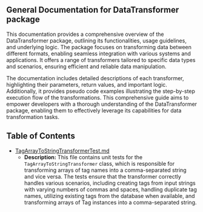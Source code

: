 ## General Documentation for DataTransformer package

This documentation provides a comprehensive overview of the DataTransformer package, outlining its functionalities, usage guidelines, and underlying logic. The package focuses on transforming data between different formats, enabling seamless integration with various systems and applications. It offers a range of transformers tailored to specific data types and scenarios, ensuring efficient and reliable data manipulation. 

The documentation includes detailed descriptions of each transformer, highlighting their parameters, return values, and important logic. Additionally, it provides pseudo code examples illustrating the step-by-step execution flow of the transformations. This comprehensive guide aims to empower developers with a thorough understanding of the DataTransformer package, enabling them to effectively leverage its capabilities for data transformation tasks.

## Table of Contents
- [TagArrayToStringTransformerTest.md](TagArrayToStringTransformerTest.md) 
  - **Description:** This file contains unit tests for the `TagArrayToStringTransformer` class, which is responsible for transforming arrays of tag names into a comma-separated string and vice versa. The tests ensure that the transformer correctly handles various scenarios, including creating tags from input strings with varying numbers of commas and spaces, handling duplicate tag names, utilizing existing tags from the database when available, and transforming arrays of Tag instances into a comma-separated string. 



